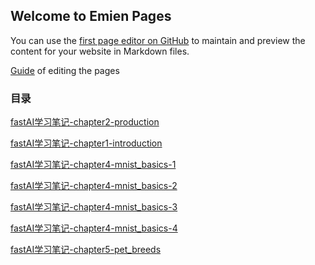## Welcome to Emien Pages

You can use the [first page editor on GitHub](https://github.com/EEEmien/emien.github.io/edit/gh-pages/index.md) to maintain and preview the content for your website in Markdown files.

[Guide](guide.md) of editing the pages 

### 目录

[fastAI学习笔记-chapter2-production](fastAI学习笔记-02-production.md)

[fastAI学习笔记-chapter1-introduction](fastAI学习笔记-01-intro.md)

[fastAI学习笔记-chapter4-mnist_basics-1](fastAI学习笔记-04-mnist-basics-1.md)

[fastAI学习笔记-chapter4-mnist_basics-2](fastAI学习笔记-04-mnist-basics-2.md)

[fastAI学习笔记-chapter4-mnist_basics-3](fastAI学习笔记-04-mnist-basics-3.md)

[fastAI学习笔记-chapter4-mnist_basics-4](fastAI学习笔记-04-mnist-basics-4.md)

[fastAI学习笔记-chapter5-pet_breeds](fastAI学习笔记-05-pet_breeds.md)

